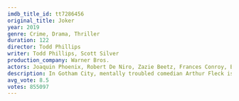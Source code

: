 ```yaml
---
imdb_title_id: tt7286456
original_title: Joker
year: 2019
genre: Crime, Drama, Thriller
duration: 122
director: Todd Phillips
writer: Todd Phillips, Scott Silver
production_company: Warner Bros.
actors: Joaquin Phoenix, Robert De Niro, Zazie Beetz, Frances Conroy, Brett Cullen, Shea Whigham, Bill Camp, Glenn Fleshler, Leigh Gill, Josh Pais, Rocco Luna, Marc Maron, Sondra James, Murphy Guyer, Douglas Hodge
description: In Gotham City, mentally troubled comedian Arthur Fleck is disregarded and mistreated by society. He then embarks on a downward spiral of revolution and bloody crime. This path brings him face-to-face with his alter-ego: the Joker.
avg_vote: 8.5
votes: 855097
---
```

